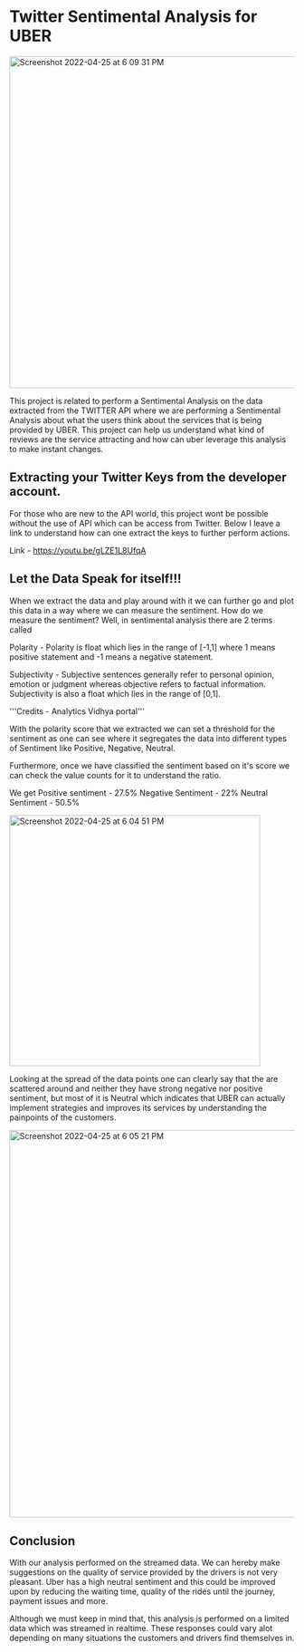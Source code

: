 
# Twitter Sentimental Analysis for UBER


<img width="586" alt="Screenshot 2022-04-25 at 6 09 31 PM" src="https://user-images.githubusercontent.com/54794852/165129364-99ec8189-c9e5-4c14-a632-86c8d6324831.png">

This project is related to perform a Sentimental Analysis on the data extracted from the TWITTER API where we are performing a Sentimental Analysis about what the users think about the services that is being provided by UBER. This project can help us understand what kind of reviews are the service attracting and how can uber leverage this analysis to make instant changes. 



## Extracting your Twitter Keys from the developer account.

For those who are new to the API world, this project wont be possible without the use of API which can be access from Twitter.
Below I leave a link to understand how can one extract the keys to further perform actions.

Link - https://youtu.be/gLZE1L8UfqA

    
## Let the Data Speak for itself!!!

When we extract the data and play around with it we can further go and plot this data in a way where we can measure the sentiment. 
How do we measure the sentiment?
Well, in sentimental analysis there are 2 terms called

Polarity - Polarity is float which lies in the range of [-1,1] where 1 means positive statement and -1 means a negative statement.

Subjectivity - Subjective sentences generally refer to personal opinion, emotion or judgment whereas objective refers to factual information. Subjectivity is also a float which lies in the range of [0,1].

'''Credits - Analytics Vidhya portal'''

With the polarity score that we extracted we can set a threshold for the sentiment as one can see where it segregates the data into different types of Sentiment like Positive, Negative, Neutral.

Furthermore, once we have classified the sentiment based on it's score we can check the value counts for it to understand the ratio. 

We get 
Positive sentiment - 27.5%
Negative Sentiment - 22%
Neutral Sentiment - 50.5%

<img width="443" alt="Screenshot 2022-04-25 at 6 04 51 PM" src="https://user-images.githubusercontent.com/54794852/165128550-4ecdbbf0-4d01-413d-a375-61a21662eded.png">

Looking at the spread of the data points one can clearly say that the are scattered around and neither they have strong negative nor positive sentiment, but most of it is Neutral which indicates that UBER can actually implement strategies and improves its services by understanding the painpoints of the customers.

<img width="684" alt="Screenshot 2022-04-25 at 6 05 21 PM" src="https://user-images.githubusercontent.com/54794852/165128644-1dbad986-8d84-4f5f-9192-532f4137577f.png">


## Conclusion

With our analysis performed on the streamed data. We can hereby make suggestions on the quality of service provided by the drivers is not very pleasant.
Uber has a high neutral sentiment and this could be improved upon by reducing the waiting time, quality of the rides until the journey, payment issues and more.

Although we must keep in mind that, this analysis is performed on a limited data which was streamed in realtime. 
These responses could vary alot depending on many situations the customers and drivers find themselves in. 





